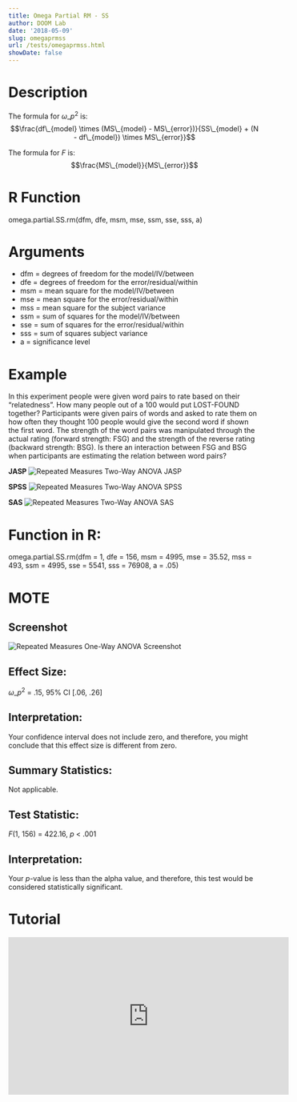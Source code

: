 ```yaml
---
title: Omega Partial RM - SS
author: DOOM Lab
date: '2018-05-09'
slug: omegaprmss
url: /tests/omegaprmss.html
showDate: false
---
```


<script src="//yihui.name/js/math-code.js"></script>
<script type = "text/x-mathjax-config">
MathJax.Hub.Config({
tex2jax: {
inlineMath: [['$', '$']],
}
})
</script>
<script async
src="//cdn.bootcss.com/mathjax/2.7.1/MathJax.js?config=TeX-MML-AM_CHTML">
</script>

# Description   

The formula for $\omega\_p^2$ is: $$\frac{df\_{model} \times (MS\_{model} - MS\_{error})}{SS\_{model} + (N - df\_{model}) \times MS\_{error}}$$

The formula for *F* is: $$\frac{MS\_{model}}{MS\_{error}}$$

# R Function

omega.partial.SS.rm(dfm, dfe, msm, mse, ssm, sse, sss, a)

# Arguments 

+ dfm = degrees of freedom for the model/IV/between   
+ dfe = degrees of freedom for the error/residual/within 
+ msm = mean square for the model/IV/between
+ mse = mean square for the error/residual/within
+ mss = mean square for the subject variance
+ ssm = sum of squares for the model/IV/between
+ sse = sum of squares for the error/residual/within
+ sss = sum of squares subject variance
+ a	= significance level

# Example  

In this experiment people were given word pairs to rate based on their “relatedness”. How many people out of a 100 would put LOST-FOUND together? Participants were given pairs of words and asked to rate them on how often they thought 100 people would give the second word if shown the first word.  The strength of the word pairs was manipulated through the actual rating (forward strength: FSG) and the strength of the reverse rating (backward strength: BSG). Is there an interaction between FSG and BSG when participants are estimating the relation between word pairs?

**JASP**
![Repeated Measures Two-Way ANOVA JASP](https://raw.githubusercontent.com/doomlab/shiny-server/master/MOTE/examples/rm%202%20ANOVA%20JASP.png)

**SPSS**
![Repeated Measures Two-Way ANOVA SPSS](https://raw.githubusercontent.com/doomlab/shiny-server/master/MOTE/examples/rm%202%20anova%20SPSS.png)

**SAS**
![Repeated Measures Two-Way ANOVA SAS](https://raw.githubusercontent.com/doomlab/shiny-server/master/MOTE/examples/rm%202%20anova%20SAS.PNG)

# Function in R: 

omega.partial.SS.rm(dfm = 1, dfe = 156, msm = 4995, mse = 35.52, mss = 493, ssm = 4995, sse = 5541, sss = 76908, a = .05)

# MOTE

## Screenshot

![Repeated Measures One-Way ANOVA Screenshot](../images/anovarm2.jpg)

## Effect Size:

$\omega\_p^2$ = .15, 95% CI [.06, .26]

## Interpretation: 

Your confidence interval does not include zero, and therefore, you might conclude that this effect size is different from zero.

## Summary Statistics: 

Not applicable. 

## Test Statistic: 

*F*(1, 156) = 422.16, *p* < .001

## Interpretation: 

Your *p*-value is less than the alpha value, and therefore, this test would be considered statistically significant.

# Tutorial

<iframe width="560" height="315" src="https://www.youtube.com/embed/Y1piNdNdMbc" frameborder="0" allow="autoplay; encrypted-media" allowfullscreen></iframe>
